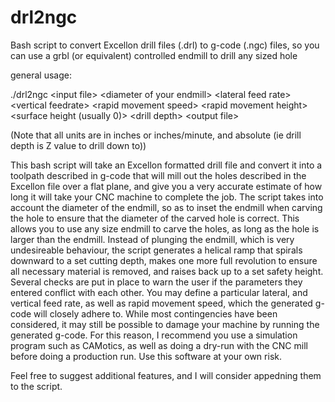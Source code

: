 # drl2ngc
Bash script to convert Excellon drill files (.drl) to g-code (.ngc) files, so you can use a grbl (or equivalent) controlled endmill to drill any sized hole

general usage:

./drl2ngc \<input file\> \<diameter of your endmill\> \<lateral feed rate\> \<vertical feedrate\> \<rapid movement speed\> \<rapid movement height\> \<surface height (usually 0)\> \<drill depth\> \<output file\>

(Note that all units are in inches or inches/minute, and absolute (ie drill depth is Z value to drill down to))

This bash script will take an Excellon formatted drill file and convert it into a toolpath described in g-code that will mill out the holes described in the Excellon file over a flat plane, and give you a very accurate estimate of how long it will take your CNC machine to complete the job. The script takes into account the diameter of the endmill, so as to inset the endmill when carving the hole to ensure that the diameter of the carved hole is correct. This allows you to use any size endmill to carve the holes, as long as the hole is larger than the endmill. Instead of plunging the endmill, which is very undesireable behaviour, the script generates a helical ramp that spirals downward to a set cutting depth, makes one more full revolution to ensure all necessary material is removed, and raises back up to a set safety height. Several checks are put in place to warn the user if the parameters they entered conflict with each other. You may define a particular lateral, and vertical feed rate, as well as rapid movement speed, which the generated g-code will closely adhere to. While most contingencies have been considered, it may still be possible to damage your machine by running the generated g-code. For this reason, I recommend you use a simulation program such as CAMotics, as well as doing a dry-run with the CNC mill before doing a production run. Use this software at your own risk.

Feel free to suggest additional features, and I will consider appedning them to the script.
